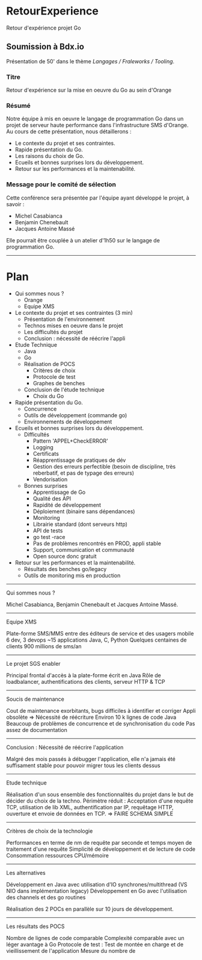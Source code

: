 RetourExperience
================

Retour d'expérience projet Go

Soumission à Bdx.io
-------------------

Présentation de 50' dans le thème *Langages / Fraleworks / Tooling*.

### Titre

Retour d'expérience sur la mise en oeuvre du Go au sein d'Orange

### Résumé

Notre équipe à mis en oeuvre le langage de programmation Go dans un projet de serveur haute performance dans l'infrastructure SMS d'Orange. Au cours de cette présentation, nous détaillerons :

- Le contexte du projet et ses contraintes.
- Rapide présentation du Go.
- Les raisons du choix de Go.
- Ecueils et bonnes surprises lors du développement.
- Retour sur les performances et la maintenabilité.

### Message pour le comité de sélection

Cette conférence sera présentée par l'équipe ayant développé le projet, à savoir :

- Michel Casabianca
- Benjamin Chenebault
- Jacques Antoine Massé

Elle pourrait être couplée à un atelier d'1h50 sur le langage de programmation Go.

---

Plan
====
- Qui sommes nous ?
  - Orange
  - Equipe XMS
- Le contexte du projet et ses contraintes (3 min)
  - Présentation de l'environnement
  - Technos mises en oeuvre dans le projet
  - Les difficultés du projet
  - Conclusion : nécessité de réécrire l'appli
- Etude Technique
  - Java
  - Go
  - Réalisation de POCS
    - Critères de choix
    - Protocole de test
    - Graphes de benches
  - Conclusion de l'étude technique
    - Choix du Go
- Rapide présentation du Go.
  - Concurrence
  - Outils de développement (commande go)
  - Environnements de développement
- Ecueils et bonnes surprises lors du développement.
  - Difficultés
    - Pattern 'APPEL+CheckERROR' 
    - Logging
    - Certificats
    - Réapprentissage de pratiques de dév
    - Gestion des erreurs perfectible (besoin de discipline, très reberbatif, et pas de typage des erreurs)
    - Vendorisation
  - Bonnes surprises
    - Apprentissage de Go 
    - Qualité des API
    - Rapidité de développement
    - Déploiement (binaire sans dépendances)
    - Monitoring
    - Librairie standard (dont serveurs http)
    - API de tests
    - go test -race
    - Pas de problèmes rencontrés en PROD, appli stable
    - Support, communication et communauté
    - Open source donc gratuit
- Retour sur les performances et la maintenabilité.
  - Résultats des benches go/legacy
  - Outils de monitoring mis en production

---

Qui sommes nous ?

Michel Casabianca, Benjamin Chenebault et Jacques Antoine Massé.

---

Equipe XMS

Plate-forme SMS/MMS entre des éditeurs de service et des usagers mobile
6 dev, 3 devops
~15 applications Java, C, Python
Quelques centaines de clients
900 millions de sms/an

---

Le projet SGS enabler

Principal frontal d'accès à la plate-forme écrit en Java
Rôle de loadbalancer, authentifications des clients, serveur HTTP & TCP

---

Soucis de maintenance

Cout de maintenance exorbitants, bugs difficiles à identifier et corriger
Appli obsolète => Nécessité de réécriture
Environ 10 k lignes de code Java
Beaucoup de problèmes de concurrence et de synchronisation du code
Pas assez de documentation

---

Conclusion : Nécessité de réécrire l'application

Malgré des mois passés à débugger l'application, elle n'a jamais été suffisament stable pour pouvoir migrer tous les clients dessus

---

Etude technique

Réalisation d'un sous ensemble des fonctionnalités du projet dans le but de décider du choix de la techno.
Périmètre réduit : Acceptation d'une requête TCP, utilisation de lib XML, authentification par IP, requêtage HTTP, ouverture et envoie de données en TCP. => FAIRE SCHEMA SIMPLE

---

Critères de choix de la technologie

Performances en terme de nm de requête par seconde et temps moyen de traitement d'une requête
Simplicité de développement et de lecture de code
Consommation ressources CPU/mémoire

---

Les alternatives

Développement en Java avec utilisation d'IO synchrones/multithread (VS NIO dans implémentation legacy)
Développement en Go avec l'utilisation des channels et des go routines

Réalisation des 2 POCs en parallèle sur 10 jours de développement.

---

Les résultats des POCS

Nombre de lignes de code comparable
Complexité comparable avec un léger avantage à Go
Protocole de test : Test de montée en charge et de vieillissement de l'application
Mesure du nombre de





